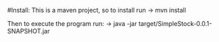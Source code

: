 #Install:
This is a maven project, so to install run
-> mvn install 

Then to execute the program run:
-> java -jar target/SimpleStock-0.0.1-SNAPSHOT.jar
